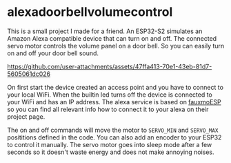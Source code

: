 # alexadoorbellvolumecontrol

This is a small project I made for a friend. An ESP32-S2 simulates an Amazon Alexa compatible device that can turn on and off. The connected servo motor controls the volume panel on a door bell. So you can easily turn on and off your door bell sound.

https://github.com/user-attachments/assets/47ffa413-70e1-43eb-81d7-5605061dc026

On first start the device created an access point and you have to connect to your local WiFi. When the builtin led turns off the device is connected to your WiFi and has an IP address. The alexa service is based on [fauxmoESP](https://github.com/vintlabs/fauxmoESP) so you can find all relevant info how to connect it to your alexa on their project page.

The on and off commands will move the motor to `SERVO_MIN` and `SERVO_MAX` posititions defined in the code. You can also add an encoder to your ESP32 to control it manually. The servo motor goes into sleep mode after a few seconds so it doesn't waste energy and does not make annoying noises.
